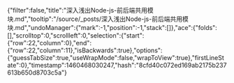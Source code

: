 {"filter":false,"title":"深入浅出Node-js-前后端共用模块.md","tooltip":"/source/_posts/深入浅出Node-js-前后端共用模块.md","undoManager":{"mark":-1,"position":-1,"stack":[]},"ace":{"folds":[],"scrolltop":0,"scrollleft":0,"selection":{"start":{"row":22,"column":0},"end":{"row":22,"column":11},"isBackwards":true},"options":{"guessTabSize":true,"useWrapMode":false,"wrapToView":true},"firstLineState":0},"timestamp":1460468030247,"hash":"8cfd40c072ed169ab2175b237613b650d8703c5a"}